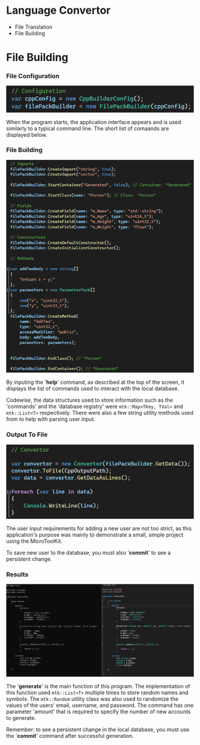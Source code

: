 # Language Convertor

* File Translation
* File Building

# File Building

### File Configuration
![File Configuration](https://github.com/Zoobop/LanguageConvertor/blob/master/gitImages/building_Git.Image_01.png "File Configuration")

When the program starts, the application interface appears and is used similarly to a typical command line. The short list of comaands are displayed below.

### File Building
![File Building](https://github.com/Zoobop/LanguageConvertor/blob/master/gitImages/building_Git.Image_02.png "File Building")

By inputing the '**help**' command, as described at the top of the screen, it displays the list of commands used to interact with the local database.

Codewise, the data structures used to store information such as the 'commands' and the 'database registry' were ```mtk::Map<TKey, TVal>``` and ```mtk::List<T>``` respectively. There were also a few string utility methods used from to help with parsing user input.

### Output To File
![Output To File](https://github.com/Zoobop/LanguageConvertor/blob/master/gitImages/building_Git.Image_03.png "Output")

The user input requirements for adding a new user are not too strict, as this application's purpose was mainly to demonstrate a small, simple project using the MicroToolKit.

To save new user to the database, you must also '**commit**' to see a persistent change.

### Results
![Output](https://github.com/Zoobop/LanguageConvertor/blob/master/gitImages/building_Git.Image_04.png "Output")

The '**generate**' is the main function of this program. The implementation of this function used ```mtk::List<T>``` multiple times to store random names and symbols. The ```mtk::Random``` utility class was also used to randomize the values of the users' email, username, and password. The command has one parameter 'amount' that is required to specify the number of new accounts to generate.

Remember: to see a persistent change in the local database, you must use the '**commit**' command after successful generation.
